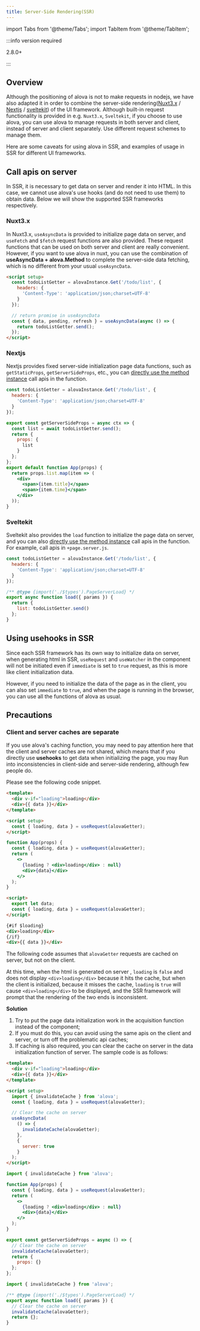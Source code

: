 ```yaml
---
title: Server-Side Rendering(SSR)
---
```


import Tabs from '@theme/Tabs';
import TabItem from '@theme/TabItem';

:::info version required

2.8.0+

:::

## Overview

Although the positioning of alova is not to make requests in nodejs, we have also adapted it in order to combine the server-side rendering([Nuxt3.x](https://nuxt.com/) / [Nextjs](https://nextjs.org/) / [sveltekit](https://kit.svelte.dev/)) of the UI framework. Although built-in request functionality is provided in e.g. `Nuxt3.x`, `Sveltekit`, if you choose to use alova, you can use alova to manage requests in both server and client, instead of server and client separately. Use different request schemes to manage them.

Here are some caveats for using alova in SSR, and examples of usage in SSR for different UI frameworks.

## Call apis on server

In SSR, it is necessary to get data on server and render it into HTML. In this case, we cannot use alova's use hooks (and do not need to use them) to obtain data. Below we will show the supported SSR frameworks respectively.

### Nuxt3.x

In Nuxt3.x, `useAsyncData` is provided to initialize page data on server, and `useFetch` and `$fetch` request functions are also provided. These request functions that can be used on both server and client are really convenient. However, if you want to use alova in nuxt, you can use the combination of **useAsyncData + alova.Method** to complete the server-side data fetching, which is no different from your usual `useAsyncData`.

```html
<script setup>
  const todoListGetter = alovaInstance.Get('/todo/list', {
    headers: {
      'Content-Type': 'application/json;charset=UTF-8'
    }
  });

  // return promise in useAsyncData
  const { data, pending, refresh } = useAsyncData(async () => {
    return todoListGetter.send();
  });
</script>
```

### Nextjs

Nextjs provides fixed server-side initialization page data functions, such as `getStaticProps`, `getServerSideProps`, etc., you can [directly use the method instance](/v2/tutorial/getting-started/quick-start) call apis in the function.

```jsx
const todoListGetter = alovaInstance.Get('/todo/list', {
  headers: {
    'Content-Type': 'application/json;charset=UTF-8'
  }
});

export const getServerSideProps = async ctx => {
  const list = await todoListGetter.send();
  return {
    props: {
      list
    }
  };
};
export default function App(props) {
  return props.list.map(item => (
    <div>
      <span>{item.title}</span>
      <span>{item.time}</span>
    </div>
  ));
}
```

### Sveltekit

Sveltekit also provides the `load` function to initialize the page data on server, and you can also [directly use the method instance](/v2/tutorial/getting-started/quick-start) call apis in the function. For example, call apis in `+page.server.js`.

```javascript title=+page.server.js
const todoListGetter = alovaInstance.Get('/todo/list', {
  headers: {
    'Content-Type': 'application/json;charset=UTF-8'
  }
});

/** @type {import('./$types').PageServerLoad} */
export async function load({ params }) {
  return {
    list: todoListGetter.send()
  };
}
```

## Using usehooks in SSR

Since each SSR framework has its own way to initialize data on server, when generating html in SSR, `useRequest` and `useWatcher` in the component will not be initiated even if `immediate` is set to `true` request, as this is more like client initialization data.

However, if you need to initialize the data of the page as in the client, you can also set `immediate` to `true`, and when the page is running in the browser, you can use all the functions of alova as usual.

## Precautions

### Client and server caches are separate

If you use alova's caching function, you may need to pay attention here that the client and server caches are not shared, which means that if you directly use **usehooks** to get data when initializing the page, you may Run into inconsistencies in client-side and server-side rendering, although few people do.

Please see the following code snippet.

<Tabs groupId="framework">
<TabItem label="nuxt" value="1">

```html
<template>
  <div v-if="loading">loading</div>
  <div>{{ data }}</div>
</template>

<script setup>
  const { loading, data } = useRequest(alovaGetter);
</script>
```

</TabItem>
<TabItem label="next" value="2">

```jsx
function App(props) {
  const { loading, data } = useRequest(alovaGetter);
  return (
    <>
      {loading ? <div>loading</div> : null}
      <div>{data}</div>
    </>
  );
}
```

</TabItem>
<TabItem label="sveltekit" value="3">

```html
<script>
  export let data;
  const { loading, data } = useRequest(alovaGetter);
</script>

{#if $loading}
<div>loading</div>
{/if}
<div>{{ data }}</div>
```

</TabItem>
</Tabs>

The following code assumes that `alovaGetter` requests are cached on server, but not on the client.

At this time, when the html is generated on server , `loading` is `false` and does not display `<div>loading</div>` because it hits the cache, but when the client is initialized, because it misses the cache, `loading` is `true` will cause `<div>loading</div>` to be displayed, and the SSR framework will prompt that the rendering of the two ends is inconsistent.

**Solution**

1. Try to put the page data initialization work in the acquisition function instead of the component;
2. If you must do this, you can avoid using the same apis on the client and server, or turn off the problematic api caches;
3. If caching is also required, you can clear the cache on server in the data initialization function of server. The sample code is as follows:

<Tabs groupId="framework">
<TabItem label="nuxt" value="1">

```html
<template>
  <div v-if="loading">loading</div>
  <div>{{ data }}</div>
</template>

<script setup>
  import { invalidateCache } from 'alova';
  const { loading, data } = useRequest(alovaGetter);

  // Clear the cache on server
  useAsyncData(
    () => {
      invalidateCache(alovaGetter);
    },
    {
      server: true
    }
  );
</script>
```

</TabItem>
<TabItem label="next" value="2">

```jsx
import { invalidateCache } from 'alova';

function App(props) {
  const { loading, data } = useRequest(alovaGetter);
  return (
    <>
      {loading ? <div>loading</div> : null}
      <div>{data}</div>
    </>
  );
}

export const getServerSideProps = async () => {
  // Clear the cache on server
  invalidateCache(alovaGetter);
  return {
    props: {}
  };
};
```

</TabItem>
<TabItem label="sveltekit" value="3">

```javascript title=+page.server.js
import { invalidateCache } from 'alova';

/** @type {import('./$types').PageServerLoad} */
export async function load({ params }) {
  // Clear the cache on server
  invalidateCache(alovaGetter);
  return {};
}
```

</TabItem>
</Tabs>
